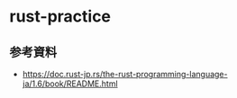 # rust-practice

## 参考資料
- https://doc.rust-jp.rs/the-rust-programming-language-ja/1.6/book/README.html
